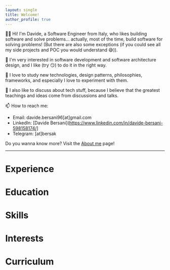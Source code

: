 ```yaml
---
layout: single
title: Welcome!
author_profile: true
---
```


👋🏻 Hi! I'm Davide, a Software Engineer from Italy, who likes building software and solve problems... actually, most of the time, build software for solving problems! (But there are also some exceptions (if you could see all my side projects and POC you would understand 😅)).

🚀 I'm very interested in software development and software architecture design, and I like (try 😏) to do it in the right way.

🔭 I love to study new technologies, design patterns, philosophies, frameworks, and especially I love to experiment with them.

💬 I also like to discuss about tech stuff, because I believe that the greatest teachings and ideas come from discussions and talks.

📫 How to reach me:
- Email: davide.bersani96[at]gmail.com
- LinkedIn: [Davide Bersani](https://www.linkedin.com/in/davide-bersani-598158174/]
- Telegram: [at]bersak

Do you wanna know more? Visit the [About me](https://davidebersani.github.io/about/) page!

----

# Experience

# Education

# Skills

# Interests

# Curriculum

